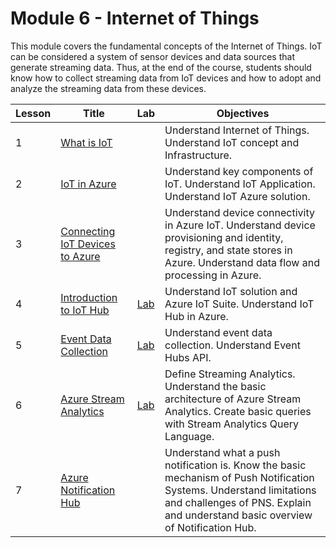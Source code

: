 # Module 6 - Internet of Things

This module covers the fundamental concepts of the Internet of Things. IoT can be considered a system of sensor devices and data sources that generate streaming data. Thus, at the end of the course, students should know how to collect streaming data from IoT devices and how to adopt and analyze the streaming data from these devices.

| Lesson | Title | Lab | Objectives |
| ------ | ----- | --- | ---------- |
| 1 | [What is IoT](./Lessons/Module6_Lesson1%20What%20is%20Iot%20Lecture.pptx) | | Understand Internet of Things. Understand IoT concept and Infrastructure. |
| 2 | [IoT in Azure](./Lessons/Module6_Lesson2%20IoT%20in%20Azure.pptx) | | Understand key components of IoT. Understand IoT Application. Understand IoT Azure solution. |
| 3 | [Connecting IoT Devices to Azure](./Lessons/Module6_Lesson3%20Connecting%20IoT%20device%20to%20Azure.pptx) | | Understand device connectivity in Azure IoT. Understand device provisioning and identity, registry, and state stores in Azure. Understand data flow and processing in Azure. |
| 4 | [Introduction to IoT Hub](./Lessons/Module6_Lesson4%20Introduction%20to%20IoT%20Hub.pptx) | [Lab](./Labs/Module%206%20Lesson%204%20Getting%20start%20with%20Azure%20IoT%20Hub%20Lab.docx) | Understand IoT solution and Azure IoT Suite. Understand IoT Hub in Azure. |
| 5 | [Event Data Collection](./Lessons/Module6_Lesson5%20Event%20data%20collection.pptx) | [Lab](./Labs/Module%206%20Lesson%205%20Event%20Data%20collection%20Lab.docx) | Understand event data collection. Understand Event Hubs API. |
| 6 | [Azure Stream Analytics](./Lessons/Module6_Lesson6%20Azure%20Stream%20Analytics.pptx) | [Lab](./Labs/Module%206%20Lesson%206%20ASA%20Lab.docx) | Define Streaming Analytics. Understand the basic architecture of Azure Stream Analytics. Create basic queries with Stream Analytics Query Language. |
| 7 | [Azure Notification Hub](./Lessons/Module6_Lesson7%20Azure%20Notification%20Hub.pptx) | | Understand what a push notification is. Know the basic mechanism of Push Notification Systems. Understand limitations and challenges of PNS. Explain and understand basic overview of Notification Hub. |